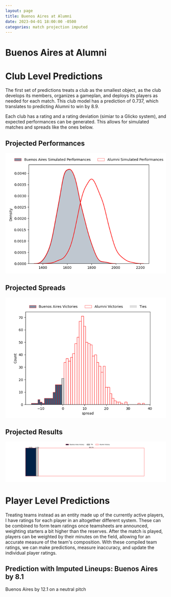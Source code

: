 ```yaml
---  
layout: page  
title: Buenos Aires at Alumni  
date: 2023-04-01 18:00:00 -0500  
categories: match projection imputed  
---
```

# Buenos Aires at Alumni

# Club Level Predictions


The first set of predictions treats a club as the smallest object, as the club develops its members, organizes a gameplan, and deploys its players as needed for each match. This club model has a prediction of 0.737, which translates to predicting Alumni to win by 8.9.

Each club has a rating and a rating deviation (simiar to a Glicko system), and expected performances can be generated. This allows for simulated matches and spreads like the ones below.
## Projected Performances


![Projected Performances](plots/performances_2023-04-01-Alumni-BuenosAires.png)
## Projected Spreads


![Projected Spreads](plots/spreads_2023-04-01-Alumni-BuenosAires.png)
## Projected Results


![Projected Results](plots/resultbar_2023-04-01-Alumni-BuenosAires.png)
# Player Level Predictions


Treating teams instead as an entity made up of the currently active players, I have ratings for each player in an altogether different system. These can be combined to form team ratings once teamsheets are announced, weighting starters a bit higher than the reserves. After the match is played, players can be weighted by their minutes on the field, allowing for an accurate measure of the team's composition. With these compiled team ratings, we can make predictions, measure inaccuracy, and update the individual player ratings.
## Prediction with Imputed Lineups: Buenos Aires by 8.1


Buenos Aires by 12.1 on a neutral pitch

